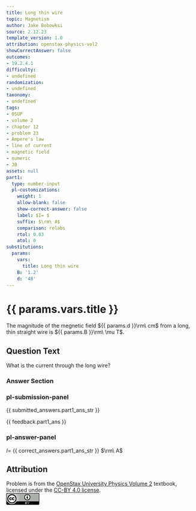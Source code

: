```yaml
---
title: Long thin wire
topic: Magnetism
author: Jake Bobowksi
source: 2.12.23
template_version: 1.0
attribution: openstax-physics-vol2
showCorrectAnswer: false
outcomes:
- 19.2.4.1
difficulty:
- undefined
randomization:
- undefined
taxonomy:
- undefined
tags:
- OSUP
- volume 2
- chapter 12
- problem 23
- Ampere's law
- line of current
- magnetic field
- numeric
- JB
assets: null
part1:
  type: number-input
  pl-customizations:
    weight: 1
    allow-blank: false
    show-correct-answer: false
    label: $I= $
    suffix: $\rm\ A$
    comparison: relabs
    rtol: 0.03
    atol: 0
substitutions:
  params:
    vars:
      title: Long thin wire
    B: '1.2'
    d: '48'
---
```

# {{ params.vars.title }}
The magnitude of the megnetic field ${{ params.d }}\rm\ cm$ from a long, thin straight wire is ${{ params.B }}\rm\ \mu T$.

## Question Text

What is the current through the long wire?

### Answer Section

### pl-submission-panel

{{ submitted_answers.part1_ans_str }}

{{ feedback.part1_ans }}

### pl-answer-panel

$I=$ {{ correct_answers.part1_ans_str }} $\rm\ A$

## Attribution

Problem is from the [OpenStax University Physics Volume 2](https://openstax.org/details/books/university-physics-volume-2) textbook, licensed under the [CC-BY 4.0 license](https://creativecommons.org/licenses/by/4.0/).<br>![Image representing the Creative Commons 4.0 BY license.](https://raw.githubusercontent.com/firasm/bits/master/by.png)